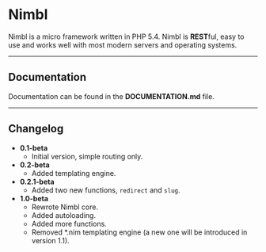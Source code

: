 Nimbl
=====

Nimbl is a micro framework written in PHP 5.4. Nimbl is **REST**ful, easy to use and works well with most modern servers and operating systems.


* * *


Documentation
-------------

Documentation can be found in the __DOCUMENTATION.md__ file.


* * *


Changelog
---------

* __0.1-beta__
	* Initial version, simple routing only.
* __0.2-beta__
	* Added templating engine.
* __0.2.1-beta__
	* Added two new functions, `redirect` and `slug`.
* __1.0-beta__
	* Rewrote Nimbl core.
	* Added autoloading.
	* Added more functions.
	* Removed *.nim templating engine (a new one will be introduced in version 1.1).